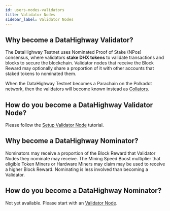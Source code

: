 ```yaml
---
id: users-nodes-validators
title: Validator Nodes
sidebar_label: Validator Nodes
---
```


## Why become a DataHighway Validator?

The DataHighway Testnet uses Nominated Proof of Stake (NPos) consensus, where validators **stake DHX tokens** to validate transactions and blocks to secure the blockchain. Validator nodes that receive the Block Reward may optionally share a proportion of it with other accounts that staked tokens to nominated them.

When the DataHighway Testnet becomes a Parachain on the Polkadot network, then the validators will become known instead as <a href="https://wiki.polkadot.network/docs/en/learn-collator" target="_blank" class="pretty-link pretty-link-colored">Collators</a>.

## How do you become a DataHighway Validator Node?

Please follow the [Setup Validator Node](getting-started/users-nodes-validators.md) tutorial.

## Why become a DataHighway Nominator?

Nominators may receive a proportion of the Block Reward that Validator Nodes they nominate may receive.
The Mining Speed Boost multiplier that eligible Token Miners or Hardware Miners may claim may be used to receive a higher Block Reward. Nominating is less involved than becoming a Validator.

## How do you become a DataHighway Nominator?

Not yet available. Please start with an [Validator Node](getting-started/users-nodes-validators.md).

<!-- Please follow the <a href="https://wiki.polkadot.network/docs/en/learn-collator" target="_blank" class="pretty-link pretty-link-colored">Nominating</a> tutorial. -->
